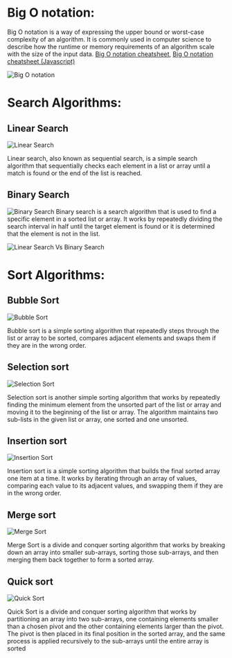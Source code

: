 # Big O notation:
Big O notation is a way of expressing the upper bound or worst-case complexity of an algorithm. It is commonly used in computer science to describe how the runtime or memory requirements of an algorithm scale with the size of the input data. [Big O notation cheatsheet](https://www.bigocheatsheet.com/), [Big O notation cheatsheet (Javascript)](https://flexiple.com/algorithms/big-o-notation-cheat-sheet/)

![Big O  notation](https://cdn-media-1.freecodecamp.org/images/1*KfZYFUT2OKfjekJlCeYvuQ.jpeg)



# Search Algorithms:

## Linear Search
![Linear Search](https://skilled.dev/images/linear-search.gif)

Linear search, also known as sequential search, is a simple search algorithm that sequentially checks each element in a list or array until a match is found or the end of the list is reached.


## Binary Search

![Binary Search](https://codehs.com/uploads/e4bca553e6ab5b964511d0c10855ad14)
Binary search is a search algorithm that is used to find a specific element in a sorted list or array. It works by repeatedly dividing the search interval in half until the target element is found or it is determined that the element is not in the list.



![Linear Search Vs Binary Search](https://media.tenor.com/Jl0YrqxnHmAAAAAd/binary-search-sequence-search.gif)


# Sort Algorithms:

## Bubble Sort
![Bubble Sort](https://i.makeagif.com/media/11-24-2015/gI3nus.gif)

Bubble sort is a simple sorting algorithm that repeatedly steps through the list or array to be sorted, compares adjacent elements and swaps them if they are in the wrong order. 


## Selection sort
![Selection Sort](https://miro.medium.com/v2/resize:fit:1400/1*5WXRN62ddiM_Gcf4GDdCZg.gif)

Selection sort is another simple sorting algorithm that works by repeatedly finding the minimum element from the unsorted part of the list or array and moving it to the beginning of the list or array. The algorithm maintains two sub-lists in the given list or array, one sorted and one unsorted.


## Insertion sort
![Insertion Sort](https://miro.medium.com/v2/resize:fit:1400/1*bmfRxyIQZEK0Iu5T6YV1sw.gif)

Insertion sort is a simple sorting algorithm that builds the final sorted array one item at a time. It works by iterating through an array of values, comparing each value to its adjacent values, and swapping them if they are in the wrong order. 


## Merge sort
![Merge Sort](https://upload.wikimedia.org/wikipedia/commons/c/cc/Merge-sort-example-300px.gif?20151222172210)

Merge Sort is a divide and conquer sorting algorithm that works by breaking down an array into smaller sub-arrays, sorting those sub-arrays, and then merging them back together to form a sorted array. 

## Quick sort
![Quick Sort](https://upload.wikimedia.org/wikipedia/commons/9/9c/Quicksort-example.gif)

Quick Sort is a divide and conquer sorting algorithm that works by partitioning an array into two sub-arrays, one containing elements smaller than a chosen pivot and the other containing elements larger than the pivot. The pivot is then placed in its final position in the sorted array, and the same process is applied recursively to the sub-arrays until the entire array is sorted
